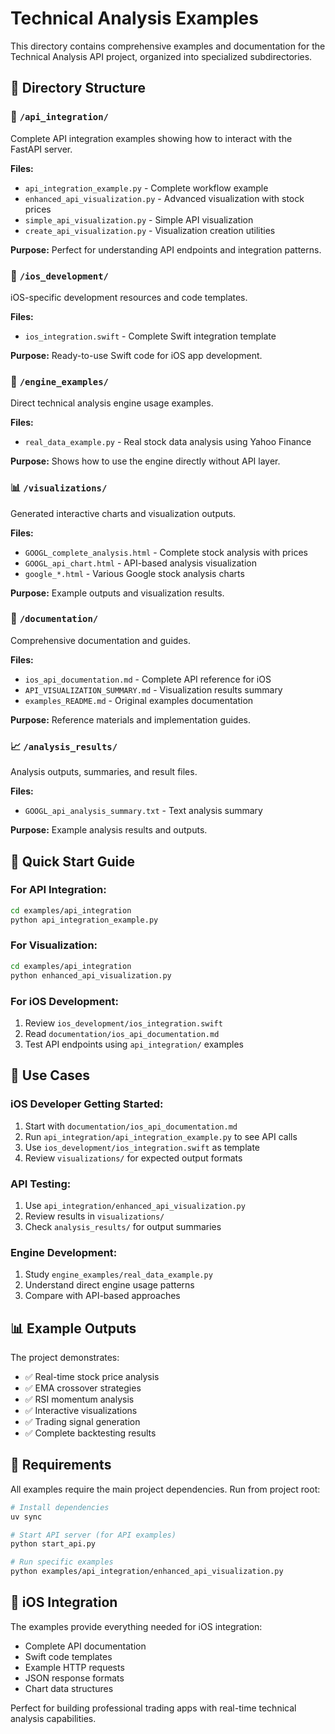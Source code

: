 # Technical Analysis Examples

This directory contains comprehensive examples and documentation for the Technical Analysis API project, organized into specialized subdirectories.

## 📂 Directory Structure

### 🔗 `/api_integration/`
Complete API integration examples showing how to interact with the FastAPI server.

**Files:**
- `api_integration_example.py` - Complete workflow example
- `enhanced_api_visualization.py` - Advanced visualization with stock prices
- `simple_api_visualization.py` - Simple API visualization
- `create_api_visualization.py` - Visualization creation utilities

**Purpose:** Perfect for understanding API endpoints and integration patterns.

### 📱 `/ios_development/`
iOS-specific development resources and code templates.

**Files:**
- `ios_integration.swift` - Complete Swift integration template

**Purpose:** Ready-to-use Swift code for iOS app development.

### 🔧 `/engine_examples/`
Direct technical analysis engine usage examples.

**Files:**
- `real_data_example.py` - Real stock data analysis using Yahoo Finance

**Purpose:** Shows how to use the engine directly without API layer.

### 📊 `/visualizations/`
Generated interactive charts and visualization outputs.

**Files:**
- `GOOGL_complete_analysis.html` - Complete stock analysis with prices
- `GOOGL_api_chart.html` - API-based analysis visualization
- `google_*.html` - Various Google stock analysis charts

**Purpose:** Example outputs and visualization results.

### 📖 `/documentation/`
Comprehensive documentation and guides.

**Files:**
- `ios_api_documentation.md` - Complete API reference for iOS
- `API_VISUALIZATION_SUMMARY.md` - Visualization results summary
- `examples_README.md` - Original examples documentation

**Purpose:** Reference materials and implementation guides.

### 📈 `/analysis_results/`
Analysis outputs, summaries, and result files.

**Files:**
- `GOOGL_api_analysis_summary.txt` - Text analysis summary

**Purpose:** Example analysis results and outputs.

## 🚀 Quick Start Guide

### For API Integration:
```bash
cd examples/api_integration
python api_integration_example.py
```

### For Visualization:
```bash
cd examples/api_integration
python enhanced_api_visualization.py
```

### For iOS Development:
1. Review `ios_development/ios_integration.swift`
2. Read `documentation/ios_api_documentation.md`
3. Test API endpoints using `api_integration/` examples

## 🎯 Use Cases

### **iOS Developer Getting Started:**
1. Start with `documentation/ios_api_documentation.md`
2. Run `api_integration/api_integration_example.py` to see API calls
3. Use `ios_development/ios_integration.swift` as template
4. Review `visualizations/` for expected output formats

### **API Testing:**
1. Use `api_integration/enhanced_api_visualization.py`
2. Review results in `visualizations/`
3. Check `analysis_results/` for output summaries

### **Engine Development:**
1. Study `engine_examples/real_data_example.py`
2. Understand direct engine usage patterns
3. Compare with API-based approaches

## 📊 Example Outputs

The project demonstrates:
- ✅ Real-time stock price analysis
- ✅ EMA crossover strategies
- ✅ RSI momentum analysis
- ✅ Interactive visualizations
- ✅ Trading signal generation
- ✅ Complete backtesting results

## 🔧 Requirements

All examples require the main project dependencies. Run from project root:
```bash
# Install dependencies
uv sync

# Start API server (for API examples)
python start_api.py

# Run specific examples
python examples/api_integration/enhanced_api_visualization.py
```

## 📱 iOS Integration

The examples provide everything needed for iOS integration:
- Complete API documentation
- Swift code templates
- Example HTTP requests
- JSON response formats
- Chart data structures

Perfect for building professional trading apps with real-time technical analysis capabilities. 